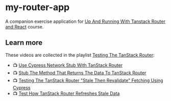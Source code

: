 # my-router-app

A companion exercise application for [Up And Running With Tanstack Router and React](https://egghead.io/lessons/cache-route-loader-data-in-tanstack-router~aqi4r) course.

## Learn more

These videos are collected in the playlist [Testing The TanStack Router](https://www.youtube.com/playlist?list=PLP9o9QNnQuAbBgnsD7Lfm4W4NihQtqwks):

- 📺 [Use Cypress Network Stub With TanStack Router](https://youtu.be/ZenyLL7hUSg)
- 📺 [Stub The Method That Returns The Data To TanStack Router](https://youtu.be/bkCh7KNuq3U)
- 📺 [Testing The TanStack Router "Stale Then Revalidate" Fetching Using Cypress](https://youtu.be/vhk4pgWrTPc)
- 📺 [Test How TanStack Router Refreshes Stale Data](https://youtu.be/49Aarc6eprQ)
